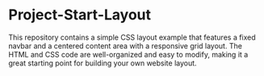# Project-Start-Layout

This repository contains a simple CSS layout example that features a fixed navbar and a centered content area with a responsive grid layout. The HTML and CSS code are well-organized and easy to modify, making it a great starting point for building your own website layout.
